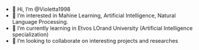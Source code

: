 - 👋 Hi, I’m @Violetta1998
- 👀 I’m interested in Mahine Learning, Artificial Intelligence, Natural Language Processing.
- 🌱 I’m currently learning in Etvos LOrand University (Artificial Intelligence specialization)
- 💞️ I’m looking to collaborate on interesting projects and researches

<!---
Violetta1998/Violetta1998 is a ✨ special ✨ repository because its `README.md` (this file) appears on your GitHub profile.
You can click the Preview link to take a look at your changes.
--->
